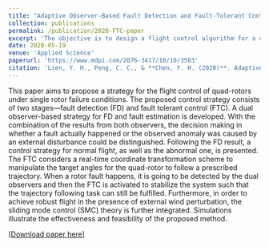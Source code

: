 ```yaml
---
title: "Adaptive Observer-Based Fault Detection and Fault-Tolerant Control of Quadrotors under Rotor Failure Conditions"
collection: publications
permalink: /publication/2020-FTC-paper
excerpt: 'The objective is to design a flight control algorithm for a quadrotor and study further how to recover control in the presence of single rotor loss. The error transformation and reconfiguration techniques combined with sacrificing yaw control are applied to realize fault-tolerant control under actuator failures. The input saturation is not considered in our case.'
date: 2020-05-19
venue: 'Applied Science'
paperurl: 'https://www.mdpi.com/2076-3417/10/10/3503'
citation: 'Lien, Y. H., Peng, C. C., & **Chen, Y. H. (2020)**. Adaptive observer-based fault detection and fault-tolerant control of quadrotors under rotor failure conditions. Applied Sciences, 10(10), 3503.'
---
```

This paper aims to propose a strategy for the flight control of quad-rotors under single
rotor failure conditions. The proposed control strategy consists of two stages—fault detection (FD)
and fault tolerant control (FTC). A dual observer-based strategy for FD and fault estimation is
developed. With the combination of the results from both observers, the decision making in whether
a fault actually happened or the observed anomaly was caused by an external disturbance could be
distinguished. Following the FD result, a control strategy for normal flight, as well as the abnormal
one, is presented. The FTC considers a real-time coordinate transformation scheme to manipulate
the target angles for the quad-rotor to follow a prescribed trajectory. When a rotor fault happens,
it is going to be detected by the dual observers and then the FTC is activated to stabilize the system
such that the trajectory following task can still be fulfilled. Furthermore, in order to achieve robust
flight in the presence of external wind perturbation, the sliding mode control (SMC) theory is further
integrated. Simulations illustrate the effectiveness and feasibility of the proposed method.

[[Download paper here]](http://academicpages.github.io/files/applsci-10-03503-v2.pdf)

<!-- Recommended citation: Lien, Y. H., Peng, C. C., & **Chen, Y. H.** (2020). Adaptive observer-based fault detection and fault-tolerant control of quadrotors under rotor failure conditions. Applied Sciences, 10(10), 3503. -->